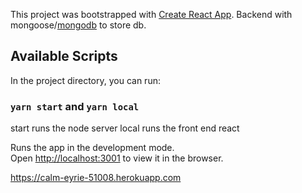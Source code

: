 This project was bootstrapped with [Create React App](https://github.com/facebook/create-react-app).
Backend with mongoose/[mongodb](cloud.mongodb.com) to store db.

## Available Scripts

In the project directory, you can run:

### `yarn start` and `yarn local` 

start runs the node server
local runs the front end react

Runs the app in the development mode.<br>
Open [http://localhost:3001](http://localhost:3001) to view it in the browser.

https://calm-eyrie-51008.herokuapp.com
